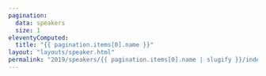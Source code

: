 ```yaml
---
pagination:
  data: speakers
  size: 1
eleventyComputed:
  title: "{{ pagination.items[0].name }}"
layout: "layouts/speaker.html"
permalink: "2019/speakers/{{ pagination.items[0].name | slugify }}/index.html"
---
```

